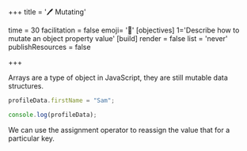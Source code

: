 +++
title = '🖊️ Mutating'

time = 30
facilitation = false
emoji= '🧩'
[objectives]
    1='Describe how to mutate an object property value'
[build]
  render = false
  list = 'never'
  publishResources = false

+++

Arrays are a type of object in JavaScript, they are still mutable data structures.

```js
profileData.firstName = "Sam";

console.log(profileData);
```

We can use the assignment operator to reassign the value that for a particular key.
